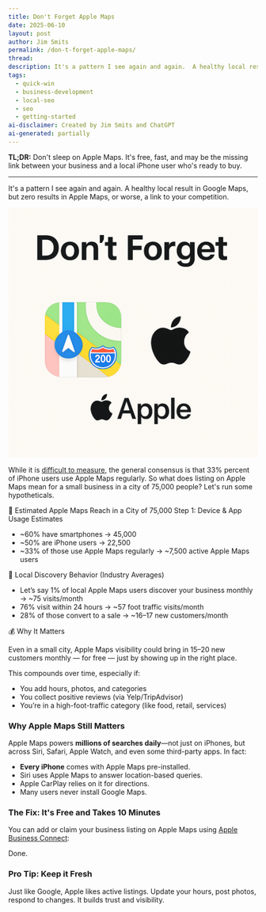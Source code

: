 ```yaml
---
title: Don't Forget Apple Maps
date: 2025-06-10
layout: post
author: Jim Smits
permalink: /don-t-forget-apple-maps/
thread: 
description: It's a pattern I see again and again.  A healthy local result in Google Maps, but zero results in Apple Maps, or worse, a link to your competition.
tags:
  - quick-win
  - business-development
  - local-seo
  - seo
  - getting-started
ai-disclaimer: Created by Jim Smits and ChatGPT
ai-generated: partially
---
```


**TL;DR:** Don't sleep on Apple Maps. It's free, fast, and may be the missing link between your business and a local iPhone user who's ready to buy.

---

It's a pattern I see again and again.  A healthy local result in Google Maps, but zero results in Apple Maps, or worse, a link to your competition.

![graphic showing the Apple Maps icon with the text "Don't forget Apple Maps"](/assets/images/posts/don-t-forget-apple-maps.png "AI Graphic - ChatGPT")

While it is [difficult to measure](https://www.justinobeirne.com/how-many-people-use-google-maps-compared-to-apple-maps?utm_source=chatgpt.com), the general consensus is that 33% percent of iPhone users use Apple Maps regularly. So what does listing on Apple Maps mean for a small business in a city of 75,000 people? Let's run some hypotheticals. 

🧮 Estimated Apple Maps Reach in a City of 75,000
Step 1: Device & App Usage Estimates

- ~60% have smartphones → 45,000
- ~50% are iPhone users → 22,500
- ~33% of those use Apple Maps regularly → ~7,500 active Apple Maps users

📍 Local Discovery Behavior (Industry Averages)

- Let’s say 1% of local Apple Maps users discover your business monthly → ~75 visits/month
- 76% visit within 24 hours → ~57 foot traffic visits/month
- 28% of those convert to a sale → ~16–17 new customers/month

💰 Why It Matters

Even in a small city, Apple Maps visibility could bring in 15–20 new customers monthly — for free — just by showing up in the right place.

This compounds over time, especially if:

- You add hours, photos, and categories
- You collect positive reviews (via Yelp/TripAdvisor)
- You’re in a high-foot-traffic category (like food, retail, services)

### Why Apple Maps Still Matters

Apple Maps powers **millions of searches daily**—not just on iPhones, but across Siri, Safari, Apple Watch, and even some third-party apps. In fact:

- **Every iPhone** comes with Apple Maps pre-installed.    
- Siri uses Apple Maps to answer location-based queries.    
- Apple CarPlay relies on it for directions.    
- Many users never install Google Maps.    

### The Fix: It's Free and Takes 10 Minutes

You can add or claim your business listing on Apple Maps using [Apple Business Connect](https://businessconnect.apple.com/):

Done.
### Pro Tip: Keep it Fresh

Just like Google, Apple likes active listings. Update your hours, post photos, respond to changes. It builds trust and visibility.


